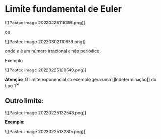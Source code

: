# Limite fundamental de Euler

![[Pasted image 20220225115356.png]]

ou

![[Pasted image 20220302110939.png]]

onde $e$ é um número irracional e não periódico.

Exemplo:

![[Pasted image 20220225120549.png]]

**Atenção**:
O limite exponencial do exemplo gera uma [[Indeterminação]] do tipo $1^\infty$

## Outro limite:

![[Pasted image 20220225132543.png]]

**Exemplo**:

![[Pasted image 20220225132815.png]]
